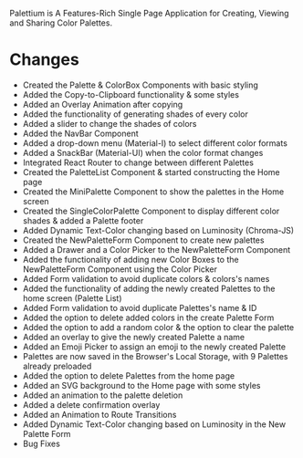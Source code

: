 Palettium is A Features-Rich Single Page Application for Creating, Viewing and Sharing Color Palettes.

# **Changes**

- Created the Palette & ColorBox Components with basic styling
- Added the Copy-to-Clipboard functionality & some styles
- Added an Overlay Animation after copying
- Added the functionality of generating shades of every color
- Added a slider to change the shades of colors
- Added the NavBar Component
- Added a drop-down menu (Material-I) to select different color formats
- Added a SnackBar (Material-UI) when the color format changes
- Integrated React Router to change between different Palettes
- Created the PaletteList Component & started constructing the Home page
- Created the MiniPalette Component to show the palettes in the Home screen
- Created the SingleColorPalette Component to display different color shades & added a Palette footer
- Added Dynamic Text-Color changing based on Luminosity (Chroma-JS)
- Created the NewPaletteForm Component to create new palettes
- Added a Drawer and a Color Picker to the NewPaletteForm Component
- Added the functionality of adding new Color Boxes to the NewPaletteForm Component using the Color Picker
- Added Form validation to avoid duplicate colors & colors's names
- Added the functionality of adding the newly created Palettes to the home screen (Palette List)
- Added Form validation to avoid duplicate Palettes's name & ID
- Added the option to delete added colors in the create Palette Form
- Added the option to add a random color & the option to clear the palette
- Added an overlay to give the newly created Palette a name
- Added an Emoji Picker to assign an emoji to the newly created Palette
- Palettes are now saved in the Browser's Local Storage, with 9 Palettes already preloaded
- Added the option to delete Palettes from the home page
- Added an SVG background to the Home page with some styles
- Added an animation to the palette deletion
- Added a delete confirmation overlay
- Added an Animation to Route Transitions
- Added Dynamic Text-Color changing based on Luminosity in the New Palette Form
- Bug Fixes
